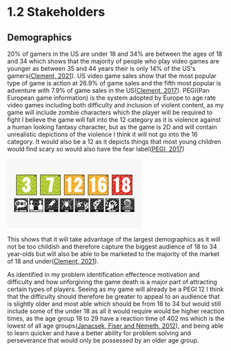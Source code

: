 # 1.2 Stakeholders

## Demographics

20% of gamers in the US are under 18 and 34% are between the ages of 18 and 34 which shows that the majority of people who play video games are younger as between 35 and 44 years their is only 14% of the US's gamers([Clement, 2021](../reference-list-stakeholders.md)).  US video game sales show that the most popular type of game is action at 26.9% of game sales and the fifth most popular is adventure with 7.9% of game sales in the US([Clement, 2017](../reference-list-stakeholders.md)).  PEGI(Pan European game information) is the system adopted by Europe to age rate video games including both difficulty and inclusion of violent content, as my game will include zombie characters which the player will be required to fight I believe the game will fall into the 12 category as it is violence against a human looking fantasy character, but as the game is 2D and will contain unrealistic depictions of the violence I think it will not go into the 16 category.  It would also be a 12 as it depicts things that most young children would find scary so would also have the fear label([PEGI, 2017](../reference-list-stakeholders.md))

![PEGI rating system.](../.gitbook/assets/image.png)

This shows that it will take advantage of the largest demographics as it will not be too childish and therefore capture the biggest audience of 18 to 34 year-olds but will also be able to be marketed to the majority of the market of 18 and under([Clement, 2021](../reference-list-stakeholders.md)).

As identified in my problem identification effectence motivation and difficulty and how unforgiving the game death is a major part of attracting certain types of players.  Seeing as my game will already be a PEGI 12 I think that the difficulty should therefore be greater to appeal to an audience that is slightly older and most able which should be from 18 to 34 but would still include some of the under 18 as all it would require would be higher reaction times, as the age group 18 to 29 have a reaction time of 402 ms which is the lowest of all age groups([Janacsek, Fiser and Nemeth, 2012](../reference-list-stakeholders.md)), and being able to learn quicker and have a better ability for problem solving and perseverance that would only be possessed by an older age group.
